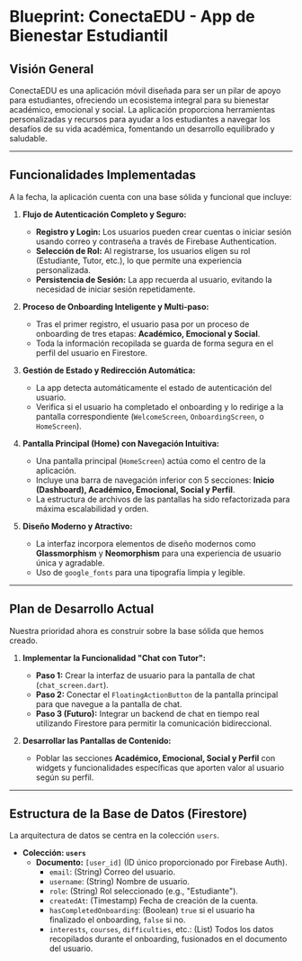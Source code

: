# Blueprint: ConectaEDU - App de Bienestar Estudiantil

## Visión General

ConectaEDU es una aplicación móvil diseñada para ser un pilar de apoyo para estudiantes, ofreciendo un ecosistema integral para su bienestar académico, emocional y social. La aplicación proporciona herramientas personalizadas y recursos para ayudar a los estudiantes a navegar los desafíos de su vida académica, fomentando un desarrollo equilibrado y saludable.

---

## Funcionalidades Implementadas

A la fecha, la aplicación cuenta con una base sólida y funcional que incluye:

1.  **Flujo de Autenticación Completo y Seguro:**
    *   **Registro y Login:** Los usuarios pueden crear cuentas o iniciar sesión usando correo y contraseña a través de Firebase Authentication.
    *   **Selección de Rol:** Al registrarse, los usuarios eligen su rol (Estudiante, Tutor, etc.), lo que permite una experiencia personalizada.
    *   **Persistencia de Sesión:** La app recuerda al usuario, evitando la necesidad de iniciar sesión repetidamente.

2.  **Proceso de Onboarding Inteligente y Multi-paso:**
    *   Tras el primer registro, el usuario pasa por un proceso de onboarding de tres etapas: **Académico, Emocional y Social**.
    *   Toda la información recopilada se guarda de forma segura en el perfil del usuario en Firestore.

3.  **Gestión de Estado y Redirección Automática:**
    *   La app detecta automáticamente el estado de autenticación del usuario.
    *   Verifica si el usuario ha completado el onboarding y lo redirige a la pantalla correspondiente (`WelcomeScreen`, `OnboardingScreen`, o `HomeScreen`).

4.  **Pantalla Principal (Home) con Navegación Intuitiva:**
    *   Una pantalla principal (`HomeScreen`) actúa como el centro de la aplicación.
    *   Incluye una barra de navegación inferior con 5 secciones: **Inicio (Dashboard), Académico, Emocional, Social y Perfil**.
    *   La estructura de archivos de las pantallas ha sido refactorizada para máxima escalabilidad y orden.

5.  **Diseño Moderno y Atractivo:**
    *   La interfaz incorpora elementos de diseño modernos como **Glassmorphism** y **Neomorphism** para una experiencia de usuario única y agradable.
    *   Uso de `google_fonts` para una tipografía limpia y legible.

---

## Plan de Desarrollo Actual

Nuestra prioridad ahora es construir sobre la base sólida que hemos creado.

1.  **Implementar la Funcionalidad "Chat con Tutor":**
    *   **Paso 1:** Crear la interfaz de usuario para la pantalla de chat (`chat_screen.dart`).
    *   **Paso 2:** Conectar el `FloatingActionButton` de la pantalla principal para que navegue a la pantalla de chat.
    *   **Paso 3 (Futuro):** Integrar un backend de chat en tiempo real utilizando Firestore para permitir la comunicación bidireccional.

2.  **Desarrollar las Pantallas de Contenido:**
    *   Poblar las secciones **Académico, Emocional, Social y Perfil** con widgets y funcionalidades específicas que aporten valor al usuario según su perfil.

---

## Estructura de la Base de Datos (Firestore)

La arquitectura de datos se centra en la colección `users`.

*   **Colección: `users`**
    *   **Documento:** `[user_id]` (ID único proporcionado por Firebase Auth).
        *   `email`: (String) Correo del usuario.
        *   `username`: (String) Nombre de usuario.
        *   `role`: (String) Rol seleccionado (e.g., "Estudiante").
        *   `createdAt`: (Timestamp) Fecha de creación de la cuenta.
        *   `hasCompletedOnboarding`: (Boolean) `true` si el usuario ha finalizado el onboarding, `false` si no.
        *   `interests`, `courses`, `difficulties`, etc.: (List<String>) Todos los datos recopilados durante el onboarding, fusionados en el documento del usuario.

